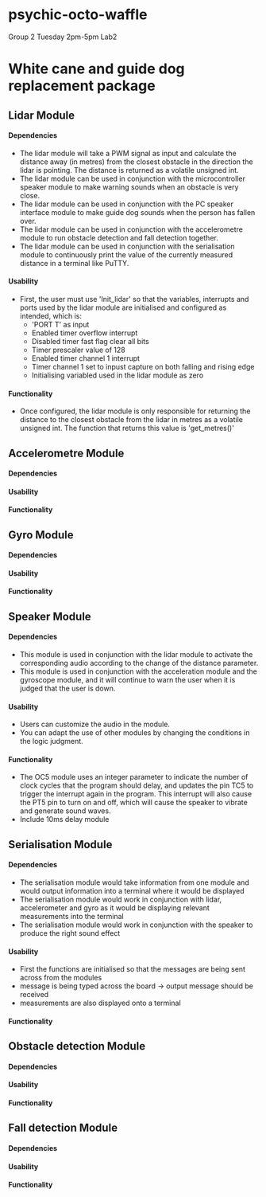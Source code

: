 # psychic-octo-waffle
Group 2 Tuesday 2pm-5pm Lab2

# White cane and guide dog replacement package

## Lidar Module

#### Dependencies
- The lidar module will take a PWM signal as input and calculate the distance away (in metres) from the closest obstacle in the direction the lidar is pointing. The distance is returned as a volatile unsigned int.
- The lidar module can be used in conjunction with the microcontroller speaker module to make warning sounds when an obstacle is very close.
- The lidar module can be used in conjunction with the PC speaker interface module to make guide dog sounds when the person has fallen over.
- The lidar module can be used in conjunction with the accelerometre module to run obstacle detection and fall detection together.
- The lidar module can be used in conjunction with the serialisation module to continuously print the value of the currently measured distance in a terminal like PuTTY. 

#### Usability
- First, the user must use 'Init_lidar' so that the variables, interrupts and ports used by the lidar module are initialised and configured as intended, which is:
  - 'PORT T' as input
  - Enabled timer overflow interrupt
  - Disabled timer fast flag clear all bits
  - Timer prescaler value of 128
  - Enabled timer channel 1 interrupt
  - Timer channel 1 set to inpust capture on both falling and rising edge
  - Initialising variabled used in the lidar module as zero 

#### Functionality
- Once configured, the lidar module is only responsible for returning the distance to the closest obstacle from the lidar in metres as a volatile unsigned int. The function that returns this value is 'get_metres()'


## Accelerometre Module

#### Dependencies

#### Usability

#### Functionality


## Gyro Module

#### Dependencies

#### Usability

#### Functionality


## Speaker Module

#### Dependencies
- This module is used in conjunction with the lidar module to activate the corresponding audio according to the change of the distance parameter.
- This module is used in conjunction with the acceleration module and the gyroscope module, and it will continue to warn the user when it is judged that the user is down.

#### Usability
- Users can customize the audio in the module.
- You can adapt the use of other modules by changing the conditions in the logic judgment.
#### Functionality
- The OC5 module uses an integer parameter to indicate the number of clock cycles that the program should delay, and updates the pin TC5 to trigger the interrupt again in the program. This interrupt will also cause the PT5 pin to turn on and off, which will cause the speaker to vibrate and generate sound waves.
- Include 10ms delay module

## Serialisation Module

#### Dependencies
- The serialisation module would take information from one module and would output information into a terminal where it would be displayed
- The serialisation module would work in conjunction with lidar, accelerometer and gyro as it would be displaying relevant measurements into the terminal
- The serialisation module would work in conjunction with the speaker to produce the right sound effect 

#### Usability
- First the functions are initialised so that the messages are being sent across from the modules
- message is being typed across the board -> output message should be received
- measurements are also displayed onto a terminal

#### Functionality


## Obstacle detection Module

#### Dependencies

#### Usability

#### Functionality


## Fall detection Module

#### Dependencies

#### Usability

#### Functionality
